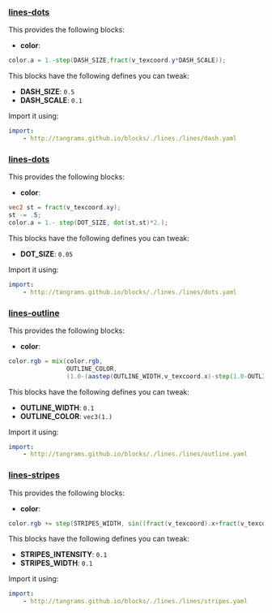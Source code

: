 

### [lines-dots](https://github.com/tangrams/blocks/blob/gh-pages/lines/dash.yaml)

This provides the following blocks:

- **color**:

```glsl
color.a = 1.-step(DASH_SIZE,fract(v_texcoord.y*DASH_SCALE));
```



This blocks have the following defines you can tweak:
 - **DASH_SIZE**: ```0.5```
 - **DASH_SCALE**: ```0.1```


Import it using:

```yaml
import:
    - http://tangrams.github.io/blocks/./lines./lines/dash.yaml
```




### [lines-dots](https://github.com/tangrams/blocks/blob/gh-pages/lines/dots.yaml)

This provides the following blocks:

- **color**:

```glsl
vec2 st = fract(v_texcoord.xy);
st -= .5;
color.a = 1.- step(DOT_SIZE, dot(st,st)*2.);
```



This blocks have the following defines you can tweak:
 - **DOT_SIZE**: ```0.05```


Import it using:

```yaml
import:
    - http://tangrams.github.io/blocks/./lines./lines/dots.yaml
```




### [lines-outline](https://github.com/tangrams/blocks/blob/gh-pages/lines/outline.yaml)

This provides the following blocks:

- **color**:

```glsl
color.rgb = mix(color.rgb,
                OUTLINE_COLOR,
                (1.0-(aastep(OUTLINE_WIDTH,v_texcoord.x)-step(1.0-OUTLINE_WIDTH,v_texcoord.x))));
```



This blocks have the following defines you can tweak:
 - **OUTLINE_WIDTH**: ```0.1```
 - **OUTLINE_COLOR**: ```vec3(1.)```


Import it using:

```yaml
import:
    - http://tangrams.github.io/blocks/./lines./lines/outline.yaml
```




### [lines-stripes](https://github.com/tangrams/blocks/blob/gh-pages/lines/stripes.yaml)

This provides the following blocks:

- **color**:

```glsl
color.rgb += step(STRIPES_WIDTH, sin((fract(v_texcoord).x+fract(v_texcoord).y) * 6.283)) * STRIPES_INTENSITY;
```



This blocks have the following defines you can tweak:
 - **STRIPES_INTENSITY**: ```0.1```
 - **STRIPES_WIDTH**: ```0.1```


Import it using:

```yaml
import:
    - http://tangrams.github.io/blocks/./lines./lines/stripes.yaml
```



